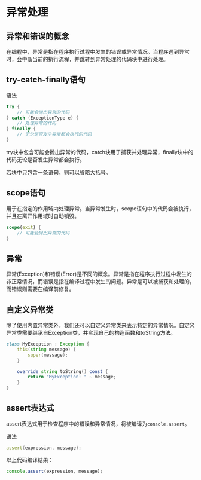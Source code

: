 # 异常处理

## 异常和错误的概念
在编程中，异常是指在程序执行过程中发生的错误或异常情况。当程序遇到异常时，会中断当前的执行流程，并跳转到异常处理的代码块中进行处理。

## try-catch-finally语句
语法
```d
try {
    // 可能会抛出异常的代码
} catch (ExceptionType e) {
    // 处理异常的代码
} finally {
    // 无论是否发生异常都会执行的代码
}
```
try块中包含可能会抛出异常的代码，catch块用于捕获并处理异常，finally块中的代码无论是否发生异常都会执行。

若块中只包含一条语句，则可以省略大括号。

## scope语句
用于在指定的作用域内处理异常。当异常发生时，scope语句中的代码会被执行，并且在离开作用域时自动销毁。

```d
scope(exit) {
    // 可能会抛出异常的代码
}
```

## 异常
异常(Exception)和错误(Error)是不同的概念。异常是指在程序执行过程中发生的非正常情况，而错误是指在编译过程中发生的问题。异常是可以被捕获和处理的，而错误则需要在编译前修复。

## 自定义异常类
除了使用内置异常类外，我们还可以自定义异常类来表示特定的异常情况。自定义异常类需要继承自Exception类，并实现自己的构造函数和toString方法。

```d
class MyException : Exception {
    this(string message) {
        super(message);
    }

    override string toString() const {
        return "MyException: " ~ message;
    }
}
```

## assert表达式
assert表达式用于检查程序中的错误和异常情况，将被编译为`console.assert`。

语法
```d
assert(expression, message);
```
以上代码编译结果：
```js
console.assert(expression, message);
```
